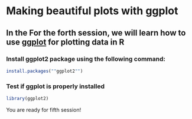 Making beautiful plots with ggplot
==================================

In the For the forth session, we will learn how to use [ggplot](https://ggplot2.tidyverse.org/) for plotting data in R
-------------------------------------------------------------------------------------

### Install ggplot2 package using the following command: 

```r
install.packages(""ggplot2"")
```

### Test if ggplot is properly installed 

```r
library(ggplot2)
```

You are ready for fifth session!

